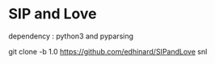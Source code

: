# SIP and Love

dependency : python3 and pyparsing

git clone -b 1.0 https://github.com/edhinard/SIPandLove snl



